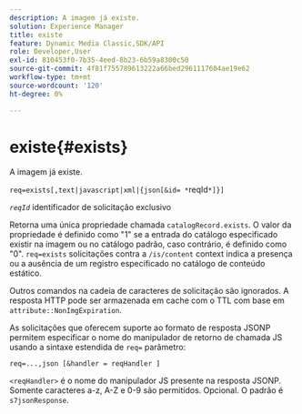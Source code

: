 ```yaml
---
description: A imagem já existe.
solution: Experience Manager
title: existe
feature: Dynamic Media Classic,SDK/API
role: Developer,User
exl-id: 810453f0-7b35-4eed-8b23-6b59a8300c50
source-git-commit: 4f81f755789613222a66bed2961117604ae19e62
workflow-type: tm+mt
source-wordcount: '120'
ht-degree: 0%

---
```


# existe{#exists}

A imagem já existe.

`req=exists[,text|javascript|xml|{json[&id= *`reqId`*]}]`

*`reqId`* identificador de solicitação exclusivo

Retorna uma única propriedade chamada `catalogRecord.exists`. O valor da propriedade é definido como &quot;1&quot; se a entrada do catálogo especificado existir na imagem ou no catálogo padrão, caso contrário, é definido como &quot;0&quot;. `req=exists` solicitações contra a `/is/content` context indica a presença ou a ausência de um registro especificado no catálogo de conteúdo estático.

Outros comandos na cadeia de caracteres de solicitação são ignorados. A resposta HTTP pode ser armazenada em cache com o TTL com base em `attribute::NonImgExpiration`.

As solicitações que oferecem suporte ao formato de resposta JSONP permitem especificar o nome do manipulador de retorno de chamada JS usando a sintaxe estendida de `req=` parâmetro:

`req=...,json [&handler = reqHandler ]`

`<reqHandler>` é o nome do manipulador JS presente na resposta JSONP. Somente caracteres a-z, A-Z e 0-9 são permitidos. Opcional. O padrão é `s7jsonResponse`.
